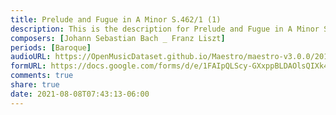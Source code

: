 ```yaml
---
title: Prelude and Fugue in A Minor S.462/1 (1)
description: This is the description for Prelude and Fugue in A Minor S.462/1 by Johann Sebastian Bach _ Franz Liszt
composers: [Johann Sebastian Bach _ Franz Liszt]
periods: [Baroque]
audioURL: https://OpenMusicDataset.github.io/Maestro/maestro-v3.0.0/2011/MIDI-Unprocessed_25_R3_2011_MID--AUDIO_R3-D9_02_Track02_wav.midi
formURL: https://docs.google.com/forms/d/e/1FAIpQLScy-GXxppBLDAOlsQIXk4AiP8EZvFKDHBhOyO5cidSwIolB0w/viewform
comments: true
share: true
date: 2021-08-08T07:43:13-06:00
---
```

